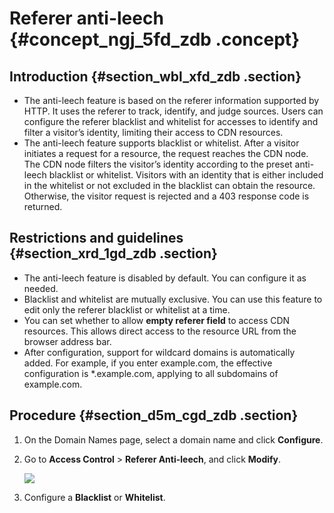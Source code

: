 # Referer anti-leech {#concept_ngj_5fd_zdb .concept}

## Introduction {#section_wbl_xfd_zdb .section}

-   The anti-leech feature is based on the referer information supported by HTTP. It uses the referer to track, identify, and judge sources. Users can configure the referer blacklist and whitelist for accesses to identify and filter a visitor’s identity, limiting their access to CDN resources.
-   The anti-leech feature supports blacklist or whitelist. After a visitor initiates a request for a resource, the request reaches the CDN node. The CDN node filters the visitor’s identity according to the preset anti-leech blacklist or whitelist. Visitors with an identity that is either included in the whitelist or not excluded in the blacklist can obtain the resource. Otherwise, the visitor request is rejected and a 403 response code is returned.

## Restrictions and guidelines {#section_xrd_1gd_zdb .section}

-   The anti-leech feature is disabled by default. You can configure it as needed.
-   Blacklist and whitelist are mutually exclusive. You can use this feature to edit only the referer blacklist or whitelist at a time.
-   You can set whether to allow **empty referer field** to access CDN resources. This allows direct access to the resource URL from the browser address bar.
-   After configuration, support for wildcard domains is automatically added. For example, if you enter example.com, the effective configuration is \*.example.com, applying to all subdomains of example.com.

## Procedure {#section_d5m_cgd_zdb .section}

1.  On the Domain Names page, select a domain name and click **Configure**.
2.  Go to **Access Control** \> **Referer Anti-leech**, and click **Modify**.

    ![](http://docs-aliyun.cn-hangzhou.oss.aliyun-inc.com/assets/pic/65105/cn_zh/1533107870344/D14.jpg)

3.  Configure a **Blacklist** or **Whitelist**.

